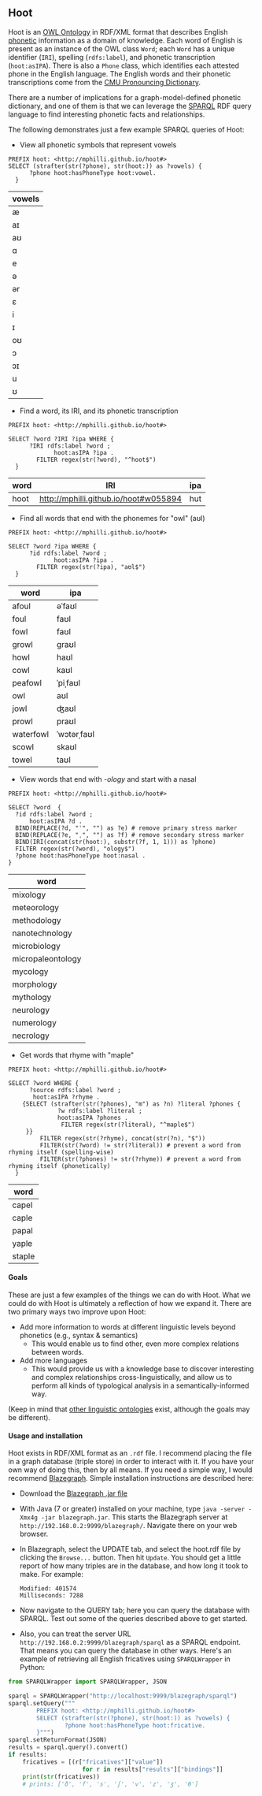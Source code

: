 ## Hoot

Hoot is an [OWL Ontology](https://en.wikipedia.org/wiki/Web_Ontology_Language) in RDF/XML format that describes English [phonetic](https://en.wikipedia.org/wiki/Phonetics) information as a domain of knowledge. Each word of English is present as an instance of the OWL class `Word`; each `Word` has a unique identifier (`IRI`), spelling (`rdfs:label`), and phonetic transcription (`hoot:asIPA`). There is also a `Phone` class, which identifies each attested phone in the English language. The English words and their phonetic transcriptions come from the [CMU Pronouncing Dictionary](http://www.speech.cs.cmu.edu/cgi-bin/cmudict).

There are a number of implications for a graph-model-defined phonetic dictionary, and one of them is that we can leverage the [SPARQL](https://www.w3.org/TR/sparql11-query/) RDF query language to find interesting phonetic facts and relationships. 

The following demonstrates just a few example SPARQL queries of Hoot: 

* View all phonetic symbols that represent vowels
```sparql
PREFIX hoot: <http://mphilli.github.io/hoot#>
SELECT (strafter(str(?phone), str(hoot:)) as ?vowels) {
      ?phone hoot:hasPhoneType hoot:vowel.
  }
```
vowels|
--- |
æ |
aɪ |
aʊ |
ɑ |
e |
ə |
ər |
ɛ |
i |
ɪ |
oʊ |
ɔ |
ɔɪ |
u |
ʊ |

* Find a word, its IRI, and its phonetic transcription
```SPARQL
PREFIX hoot: <http://mphilli.github.io/hoot#>

SELECT ?word ?IRI ?ipa WHERE {
      ?IRI rdfs:label ?word ; 
             hoot:asIPA ?ipa .
        FILTER regex(str(?word), "^hoot$")
  }
```
word | IRI | ipa
--- | --- | ---
hoot | <http://mphilli.github.io/hoot#w055894> | hut

* Find all words that end with the phonemes for "owl" (aʊl)
```sparql
PREFIX hoot: <http://mphilli.github.io/hoot#>

SELECT ?word ?ipa WHERE {
      ?id rdfs:label ?word ; 
             hoot:asIPA ?ipa .
        FILTER regex(str(?ipa), "aʊl$")
  }
```
word | ipa |
--- | --- |
afoul | əˈfaʊl
foul | faʊl
fowl | faʊl
growl | graʊl
howl | haʊl
cowl | kaʊl
peafowl | ˈpiˌfaʊl
owl | aʊl
jowl | ʤaʊl
prowl | praʊl
waterfowl | ˈwɔtərˌfaʊl
scowl | skaʊl
towel | taʊl


* View words that end with *-ology* and start with a nasal
```sparql
PREFIX hoot: <http://mphilli.github.io/hoot#>

SELECT ?word  {
  ?id rdfs:label ?word ;
      hoot:asIPA ?d .
  BIND(REPLACE(?d, "ˈ", "") as ?e) # remove primary stress marker
  BIND(REPLACE(?e, "ˌ", "") as ?f) # remove secondary stress marker
  BIND(IRI(concat(str(hoot:), substr(?f, 1, 1))) as ?phone) 
  FILTER regex(str(?word), "ology$")
  ?phone hoot:hasPhoneType hoot:nasal .
}
```
word | 
--- |
mixology |
meteorology |
methodology |
nanotechnology |
microbiology |
micropaleontology |
mycology |
morphology |
mythology |
neurology |
numerology |
necrology |

* Get words that rhyme with "maple"
```sparql
PREFIX hoot: <http://mphilli.github.io/hoot#>

SELECT ?word WHERE {
      ?source rdfs:label ?word ; 
       hoot:asIPA ?rhyme .
    {SELECT (strafter(str(?phones), "m") as ?n) ?literal ?phones {
              ?w rdfs:label ?literal ;
              hoot:asIPA ?phones . 
               FILTER regex(str(?literal), "^maple$")
     }}
         FILTER regex(str(?rhyme), concat(str(?n), "$"))
         FILTER(str(?word) != str(?literal)) # prevent a word from rhyming itself (spelling-wise)
         FILTER(str(?phones) != str(?rhyme)) # prevent a word from rhyming itself (phonetically)
  }
  ```
  word |
  ---|
capel |
caple |
papal |
yaple |
staple |


#### Goals 

These are just a few examples of the things we can do with Hoot. What we could do with Hoot is ultimately a reflection of how we expand it. There are two primary ways two improve upon Hoot: 
  * Add more information to words at different linguistic levels beyond phonetics (e.g., syntax & semantics)
  	* This would enable us to find other, even more complex relations between words. 
  * Add more languages
  	* This would provide us with a knowledge base to discover interesting and complex relationships cross-linguistically, and allow us to perform all kinds of typological analysis in a semantically-informed way. 
  	
(Keep in mind that [other linguistic ontologies](http://linguistics-ontology.org/info/about) exist, although the goals may be different). 
  
#### Usage and installation

Hoot exists in RDF/XML format as an `.rdf` file. I recommend placing the file in a graph database (triple store) in order to interact with it. If you have your own way of doing this, then by all means. If you need a simple way, I would recommend [Blazegraph](https://wiki.blazegraph.com/wiki/index.php/Main_Page). Simple installation instructions are described here: 

* Download the [Blazegraph .jar file](https://www.blazegraph.com/download/)
* With Java (7 or greater) installed on your machine, type `java -server -Xmx4g -jar blazegraph.jar`. This starts the Blazegraph server at `http://192.168.0.2:9999/blazegraph/`. Navigate there on your web browser. 
* In Blazegraph, select the UPDATE tab, and select the hoot.rdf file by clicking the `Browse...` button. Then hit `Update`. You should get a little report of how many triples are in the database, and how long it took to make. For example: 
    
      Modified: 401574
      Milliseconds: 7288
      
* Now navigate to the QUERY tab; here you can query the database with SPARQL. Test out some of the queries described above to get started. 
* Also, you can treat the server URL `http://192.168.0.2:9999/blazegraph/sparql` as a SPARQL endpoint. That means you can query the database in other ways. Here's an example of retrieving all English fricatives using `SPARQLWrapper` in Python: 

```Python
from SPARQLWrapper import SPARQLWrapper, JSON

sparql = SPARQLWrapper("http://localhost:9999/blazegraph/sparql")
sparql.setQuery("""
        PREFIX hoot: <http://mphilli.github.io/hoot#>
        SELECT (strafter(str(?phone), str(hoot:)) as ?vowels) {
                ?phone hoot:hasPhoneType hoot:fricative.
        }""")
sparql.setReturnFormat(JSON)
results = sparql.query().convert()
if results:
    fricatives = [(r["fricatives"]["value"])
                     for r in results["results"]["bindings"]]
    print(str(fricatives))
    # prints: ['ð', 'f', 's', 'ʃ', 'v', 'z', 'ʒ', 'θ']
```
  
